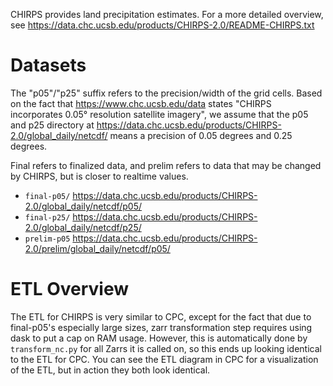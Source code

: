 CHIRPS provides land precipitation estimates. For a more detailed overview, see https://data.chc.ucsb.edu/products/CHIRPS-2.0/README-CHIRPS.txt

# Datasets
The "p05"/"p25" suffix refers to the precision/width of the grid cells. Based on the fact that https://www.chc.ucsb.edu/data states "CHIRPS incorporates 0.05° resolution satellite imagery", we assume that the p05 and p25 directory at https://data.chc.ucsb.edu/products/CHIRPS-2.0/global_daily/netcdf/ means a precision of 0.05 degrees and 0.25 degrees.

Final refers to finalized data, and prelim refers to data that may be changed by CHIRPS, but is closer to realtime values.

+ `final-p05/` https://data.chc.ucsb.edu/products/CHIRPS-2.0/global_daily/netcdf/p05/
+ `final-p25/` https://data.chc.ucsb.edu/products/CHIRPS-2.0/global_daily/netcdf/p25/
+ `prelim-p05` https://data.chc.ucsb.edu/products/CHIRPS-2.0/prelim/global_daily/netcdf/p05/

# ETL Overview
The ETL for CHIRPS is very similar to CPC, except for the fact that due to final-p05's especially large sizes, zarr transformation step requires using dask to put a cap on RAM usage. However, this is automatically done by `transform_nc.py` for all Zarrs it is called on, so this ends up looking identical to the ETL for CPC. You can see the ETL diagram in CPC for a visualization of the ETL, but in action they both look identical.

